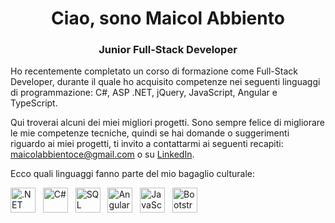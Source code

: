 
  <h1 style="text-align: center;">Ciao, sono Maicol Abbiento</h1>
  <h3 style="text-align: center;">Junior Full-Stack Developer</h3>
  
  <p>Ho recentemente completato un corso di formazione come Full-Stack Developer, durante il quale ho acquisito competenze nei seguenti linguaggi di programmazione: C#, ASP .NET, jQuery, JavaScript, Angular e TypeScript.</p>

  <p>Qui troverai alcuni dei miei migliori progetti. Sono sempre felice di migliorare le mie competenze tecniche, quindi se hai domande o suggerimenti riguardo ai miei progetti, ti invito a contattarmi ai seguenti recapiti: <a href="mailto:maicolabbientoce@gmail.com">maicolabbientoce@gmail.com</a> o su <a href="https://www.linkedin.com/in/maicol-abbiento-fullstackdeveloper/">LinkedIn</a>.</p>

  <p>Ecco quali linguaggi fanno parte del mio bagaglio culturale:</p>
  <p>
    <a href="https://dotnet.microsoft.com" target="_blank" rel="noreferrer"><img src="https://handwiki.org/wiki/images/thumb/7/7d/Microsoft_.NET_logo.svg/800px-Microsoft_.NET_logo.svg.png](https://devblogs.microsoft.com/dotnet/wp-content/uploads/sites/10/2019/11/msft.net_large_purple-1-1022x1024.png" width="40" height="40" alt=".NET"></a> &nbsp;
    <a href="https://learn.microsoft.com/it-it/dotnet/csharp/" target="_blank" rel="noreferrer"><img src="https://ih0.redbubble.net/image.395411727.8962/flat,800x800,075,f.u1.jpg" width="40" height="40" alt="C#"></a> &nbsp;
    <a href="https://learn.microsoft.com/it-it/sql/?view=sql-server-ver16" target="_blank" rel="noreferrer"><img src="https://th.bing.com/th/id/R.b25bae44ff516c7dcc3eacdb14d2c499?rik=WHZv1aXyAdFq4A&pid=ImgRaw&r=0" width="40" height="40" alt="SQL Server"></a> &nbsp;
    <a href="https://angular.io/" target="_blank" rel="noreferrer"><img src="https://th.bing.com/th?id=OIP.LPMEXup7B50Pq3Xn9xmepwHaH-&w=240&h=259&c=8&rs=1&qlt=90&o=6&pid=3.1&rm=2" width="40" height="40" alt="Angular"></a> &nbsp;
    <a href="https://developer.mozilla.org/en-US/docs/Web/javascript"><img src="https://logodownload.org/wp-content/uploads/2022/04/javascript-logo-0.png" width="40" height="40" alt="JavaScript"></a> &nbsp;
    <a href="https://getbootstrap.com/docs/5.3/assets/brand/bootstrap-logo-shadow.png"><img src="https://getbootstrap.com/docs/5.3/assets/brand/bootstrap-logo-shadow.png" width="40" height="40" alt="Bootstrap"></a> &nbsp;
  </p>


